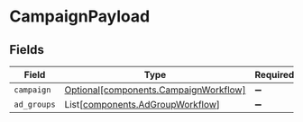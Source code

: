 # CampaignPayload


## Fields

| Field                                                                                | Type                                                                                 | Required                                                                             | Description                                                                          |
| ------------------------------------------------------------------------------------ | ------------------------------------------------------------------------------------ | ------------------------------------------------------------------------------------ | ------------------------------------------------------------------------------------ |
| `campaign`                                                                           | [Optional[components.CampaignWorkflow]](../../models/components/campaignworkflow.md) | :heavy_minus_sign:                                                                   | N/A                                                                                  |
| `ad_groups`                                                                          | List[[components.AdGroupWorkflow](../../models/components/adgroupworkflow.md)]       | :heavy_minus_sign:                                                                   | N/A                                                                                  |